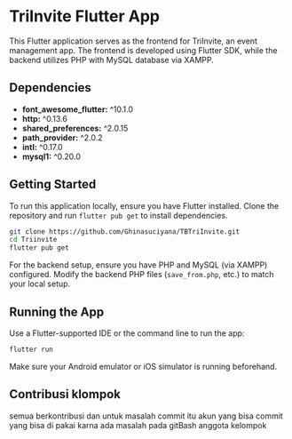 # TriInvite Flutter App

This Flutter application serves as the frontend for TriInvite, an event management app. The frontend is developed using Flutter SDK, while the backend utilizes PHP with MySQL database via XAMPP.

## Dependencies

- **font_awesome_flutter:** ^10.1.0
- **http:** ^0.13.6
- **shared_preferences:** ^2.0.15
- **path_provider:** ^2.0.2
- **intl:** ^0.17.0
- **mysql1:** ^0.20.0

## Getting Started

To run this application locally, ensure you have Flutter installed. Clone the repository and run `flutter pub get` to install dependencies.

```bash
git clone https://github.com/Ghinasuciyana/TBTriInvite.git
cd Triinvite
flutter pub get
```

For the backend setup, ensure you have PHP and MySQL (via XAMPP) configured. Modify the backend PHP files (`save_from.php`, etc.) to match your local setup.

## Running the App

Use a Flutter-supported IDE or the command line to run the app:

```bash
flutter run
```

Make sure your Android emulator or iOS simulator is running beforehand.

## Contribusi klompok
semua berkontribusi dan untuk masalah commit itu akun yang bisa commit yang bisa di pakai karna ada masalah pada gitBash anggota kelompok

